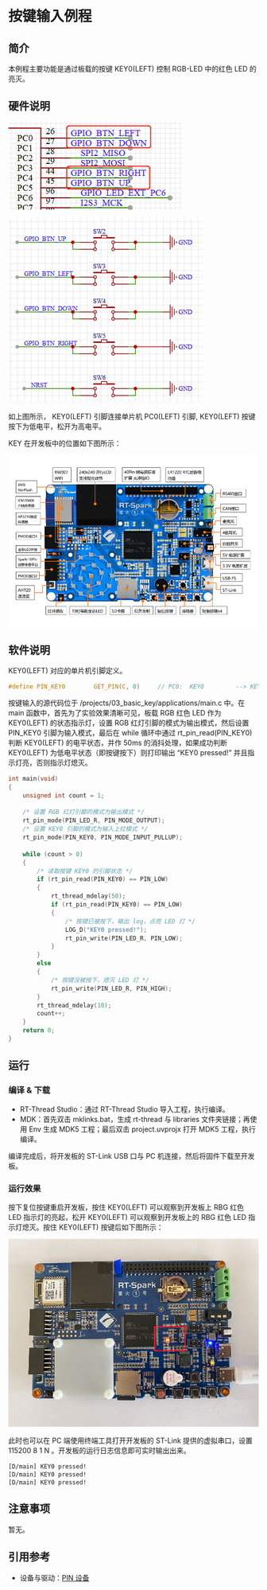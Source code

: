 # 按键输入例程

## 简介

本例程主要功能是通过板载的按键 KEY0(LEFT) 控制 RGB-LED 中的红色 LED 的亮灭。

## 硬件说明

![连接单片机引脚](figures/key_pin.png)

![电路原理图](figures/key_circuit.png)

如上图所示， KEY0(LEFT) 引脚连接单片机 PC0(LEFT) 引脚, KEY0(LEFT) 按键按下为低电平，松开为高电平。

KEY 在开发板中的位置如下图所示：

![按键位置](figures/board.png)
## 软件说明

KEY0(LEFT) 对应的单片机引脚定义。
```c
#define PIN_KEY0        GET_PIN(C, 0)     // PC0:  KEY0         --> KEY
```

按键输入的源代码位于 /projects/03_basic_key/applications/main.c 中。在 main 函数中，首先为了实验效果清晰可见，板载 RGB 红色 LED 作为 KEY0(LEFT) 的状态指示灯，设置 RGB 红灯引脚的模式为输出模式，然后设置 PIN_KEY0 引脚为输入模式，最后在 while 循环中通过 rt_pin_read(PIN_KEY0) 判断 KEY0(LEFT) 的电平状态，并作 50ms 的消抖处理，如果成功判断 KEY0(LEFT) 为低电平状态（即按键按下）则打印输出 “KEY0 pressed!” 并且指示灯亮，否则指示灯熄灭。

```c
int main(void)
{
    unsigned int count = 1;

    /* 设置 RGB 红灯引脚的模式为输出模式 */
    rt_pin_mode(PIN_LED_R, PIN_MODE_OUTPUT);
    /* 设置 KEY0 引脚的模式为输入上拉模式 */
    rt_pin_mode(PIN_KEY0, PIN_MODE_INPUT_PULLUP);

    while (count > 0)
    {
        /* 读取按键 KEY0 的引脚状态 */
        if (rt_pin_read(PIN_KEY0) == PIN_LOW)
        {
            rt_thread_mdelay(50);
            if (rt_pin_read(PIN_KEY0) == PIN_LOW)
            {
                /* 按键已被按下，输出 log，点亮 LED 灯 */
                LOG_D("KEY0 pressed!");
                rt_pin_write(PIN_LED_R, PIN_LOW);
            }
        }
        else
        {
            /* 按键没被按下，熄灭 LED 灯 */
            rt_pin_write(PIN_LED_R, PIN_HIGH);
        }
        rt_thread_mdelay(10);
        count++;
    }
    return 0;
}
```

## 运行

### 编译 & 下载

- RT-Thread Studio：通过 RT-Thread Studio 导入工程，执行编译。
- MDK：首先双击 mklinks.bat，生成 rt-thread 与 libraries 文件夹链接；再使用 Env 生成 MDK5 工程；最后双击 project.uvprojx 打开 MDK5 工程，执行编译。

编译完成后，将开发板的 ST-Link USB 口与 PC 机连接，然后将固件下载至开发板。
### 运行效果

按下复位按键重启开发板，按住 KEY0(LEFT) 可以观察到开发板上 RBG 红色 LED 指示灯的亮起，松开 KEY0(LEFT) 可以观察到开发板上的 RBG 红色 LED 指示灯熄灭。按住 KEY0(LEFT) 按键后如下图所示：

![按住 KEY0(LEFT) 红灯亮起](figures/red_light.jpg)

此时也可以在 PC 端使用终端工具打开开发板的 ST-Link 提供的虚拟串口，设置 115200 8 1 N 。开发板的运行日志信息即可实时输出出来。

```
[D/main] KEY0 pressed!
[D/main] KEY0 pressed!
[D/main] KEY0 pressed!
```

## 注意事项

暂无。

## 引用参考

- 设备与驱动：[PIN 设备](https://www.rt-thread.org/document/site/#/rt-thread-version/rt-thread-standard/programming-manual/device/pin/pin)

